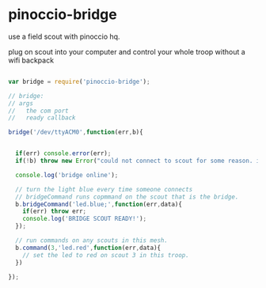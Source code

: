 pinoccio-bridge
===============

use a field scout with pinoccio hq.

plug on scout into your computer and control your whole troop without a wifi backpack


```js

var bridge = require('pinoccio-bridge');

// bridge:
// args
//   the com port
//   ready callback

bridge('/dev/ttyACM0',function(err,b){


  if(err) console.error(err);
  if(!b) throw new Error("could not connect to scout for some reason. is something else connecting via serial? or is it a different com port?")

  console.log('bridge online');

  // turn the light blue every time someone connects
  // bridgeCommand runs copmmand on the scout that is the bridge.
  b.bridgeCommand('led.blue;',function(err,data){
    if(err) throw err;
    console.log('BRIDGE SCOUT READY!');
  });

  // run commands on any scouts in this mesh.
  b.command(3,'led.red',function(err,data){
    // set the led to red on scout 3 in this troop.
  })

});


```
